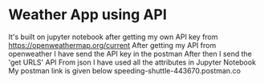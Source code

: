 # Weather App using API
It's built on jupyter notebook after getting my own API key from https://openweathermap.org/current
After getting my API from openweather I have send the API key in the postman 
After then I send the 'get URLS' API 
From json I have used all the attributes in Jupyter Notebook
My postman link is given below
speeding-shuttle-443670.postman.co
